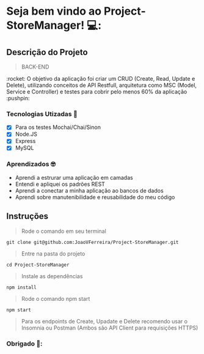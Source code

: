 # Seja bem vindo ao Project-StoreManager! 💻:

## Descrição do Projeto
> BACK-END
<p>:rocket: O objetivo da aplicação foi criar um CRUD (Create, Read, Update e Delete), 
  utilizando conceitos de API Restfull, arquitetura como MSC (Model, Service e Controller) 
  e testes para cobrir pelo menos 60% da aplicação :pushpin:</p>

### Tecnologias Utizadas :dart:

- [x] Para os testes Mochai/Chai/Sinon
- [x] Node.JS
- [x] Express
- [x] MySQL

### Aprendizados :nerd_face:

- Aprendi a estrurar uma aplicação em camadas 
- Entendi e apliquei os padrões REST
- Aprendi a conectar a minha aplicação ao bancos de dados
- Aprendi sobre manutenibilidade e reusabilidade do meu código

## Instruções 

> Rode o comando em seu terminal 

```
git clone git@github.com:JoaoVFerreira/Project-StoreManager.git
```

> Entre na pasta do projeto 

```
cd Project-StoreManager
```

> Instale as dependências

```
npm install
```

> Rode o comando npm start

```
npm start
```

> Para os endpoints de Create, Upadate e Delete recomendo usar o Insomnia ou Postman (Ambos são API Client para requisições HTTPS)

### Obrigado 👊:
